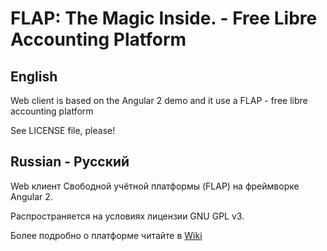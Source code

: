 # FLAP: The Magic Inside. - Free Libre Accounting Platform

## English
Web client is based on the Angular 2 demo and it use a FLAP - free libre accounting platform

See LICENSE file, please!

## Russian - Русский
Web клиент Свободной учётной платформы (FLAP) на фреймворке Angular 2.

Распространяется на условиях лицензии GNU GPL v3.

Более подробно о платформе читайте в [Wiki](https://github.com/egno/flas/wiki)

